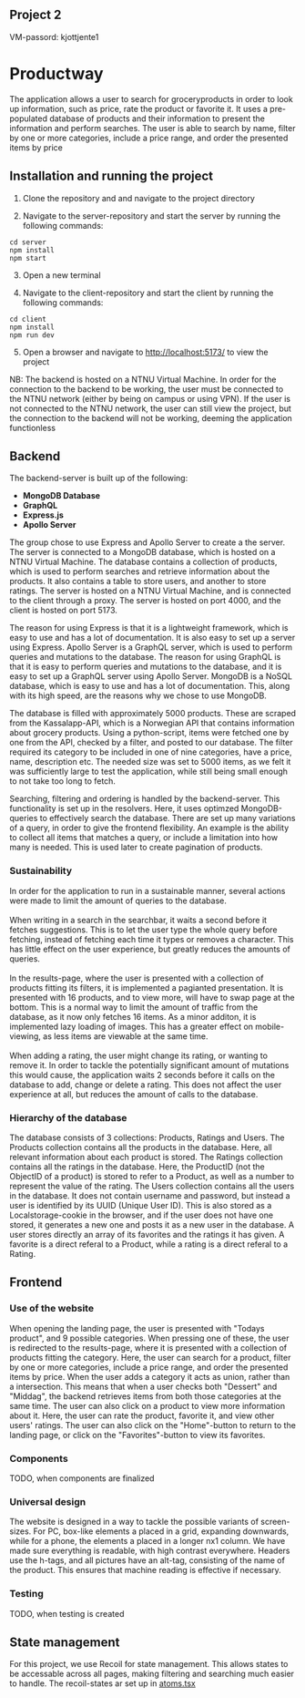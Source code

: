 ## Project 2

VM-passord: kjottjente1

# Productway
The application allows a user to search for groceryproducts in order to look up information, such as price, rate the product or favorite it. It uses a pre-populated database of products and their information to present the information and perform searches. The user is able to search by name, filter by one or more categories, include a price range, and order the presented items by price


## Installation and running the project

1. Clone the repository and and navigate to the project directory

2. Navigate to the server-repository and start the server by running the following commands:
```
cd server
npm install
npm start
```
3. Open a new terminal

4. Navigate to the client-repository and start the client by running the following commands:
```
cd client
npm install
npm run dev
```
5. Open a browser and navigate to [http://localhost:5173/](http://localhost:5173/) to view the project

NB: The backend is hosted on a NTNU Virtual Machine. In order for the connection to the backend to be working, the user must be connected to the NTNU network (either by being on campus or using VPN). If the user is not connected to the NTNU network, the user can still view the project, but the connection to the backend will not be working, deeming the application functionless

## Backend
The backend-server is built up of the following:
- **MongoDB Database**
- **GraphQL**
- **Express.js**
- **Apollo Server**

The group chose to use Express and Apollo Server to create a the server. The server is connected to a MongoDB database, which is hosted on a NTNU Virtual Machine. The database contains a collection of products, which is used to perform searches and retrieve information about the products. It also contains a table to store users, and another to store ratings. The server is hosted on a NTNU Virtual Machine, and is connected to the client through a proxy. The server is hosted on port 4000, and the client is hosted on port 5173.

The reason for using Express is that it is a lightweight framework, which is easy to use and has a lot of documentation. It is also easy to set up a server using Express. Apollo Server is a GraphQL server, which is used to perform queries and mutations to the database. The reason for using GraphQL is that it is easy to perform queries and mutations to the database, and it is easy to set up a GraphQL server using Apollo Server. MongoDB is a NoSQL database, which is easy to use and has a lot of documentation. This, along with its high speed, are the reasons why we chose to use MongoDB.

The database is filled with approximately 5000 products. These are scraped from the Kassalapp-API, which is a Norwegian API that contains information about grocery products. Using a python-script, items were fetched one by one from the API, checked by a filter, and posted to our database. The filter required its category to be included in one of nine categories, have a price, name, description etc. The needed size was set to 5000 items, as we felt it was sufficiently large to test the application, while still being small enough to not take too long to fetch.

Searching, filtering and ordering is handled by the backend-server. This functionality is set up in the resolvers. Here, it uses optimzed MongoDB-queries to effectively search the database. There are set up many variations of a query, in order to give the frontend flexibility. An example is the ability to collect all items that matches a query, or include a limitation into how many is needed. This is used later to create pagination of products.

### Sustainability

In order for the application to run in a sustainable manner, several actions were made to limit the amount of queries to the database. 
<br><br>
When writing in a search in the searchbar, it waits a second before it fetches suggestions. This is to let the user type the whole query before fetching, instead of fetching each time it types or removes a character. This has little effect on the user experience, but greatly reduces the amounts of queries. <br><br>
In the results-page, where the user is presented with a collection of products fitting its filters, it is implemented a pagianted presentation. It is presented with 16 products, and to view more, will have to swap page at the bottom. This is a normal way to limit the amount of traffic from the database, as it now only fetches 16 items. As a minor additon, it is implemented lazy loading of images. This has a greater effect on mobile-viewing, as less items are viewable at the same time.
<br><br>
When adding a rating, the user might change its rating, or wanting to remove it. In order to tackle the potentially significant amount of mutations this would cause, the application waits 2 seconds before it calls on the database to add, change or delete a rating. This does not affect the user experience at all, but reduces the amount of calls to the database.

### Hierarchy of the database

The database consists of 3 collections: Products, Ratings and Users. The Products collection contains all the products in the database. Here, all relevant information about each product is stored. The Ratings collection contains all the ratings in the database. Here, the ProductID (not the ObjectID of a product) is stored to refer to a Product, as well as a number to represent the value of the rating. The Users collection contains all the users in the database. It does not contain username and password, but instead a user is identified by its UUID (Unique User ID). This is also stored as a Localstorage-cookie in the browser, and if the user does not have one stored, it generates a new one and posts it as a new user in the database. A user stores directly an array of its favorites and the ratings it has given. A favorite is a direct referal to a Product, while a rating is a direct referal to a Rating.


## Frontend

### Use of the website

When opening the landing page, the user is presented with "Todays product", and 9 possible categories. When pressing one of these, the user is redirected to the results-page, where it is presented with a collection of products fitting the category. Here, the user can search for a product, filter by one or more categories, include a price range, and order the presented items by price. When the user adds a category it acts as union, rather than a intersection. This means that when a user checks both "Dessert" and "Middag", the backend retrieves items from both those categories at the same time. The user can also click on a product to view more information about it. Here, the user can rate the product, favorite it, and view other users' ratings. The user can also click on the "Home"-button to return to the landing page, or click on the "Favorites"-button to view its favorites.

### Components

TODO, when components are finalized


### Universal design
The website is designed in a way to tackle the possible variants of screen-sizes. For PC, box-like elements a placed in a grid, expanding downwards, while for a phone, the elements a placed in a longer nx1 column. We have made sure everything is readable, with high contrast everywhere. Headers use the h-tags, and all pictures have an alt-tag, consisting of the name of the product. This ensures that machine reading is effective if necessary.


### Testing
TODO, when testing is created


## State management

For this project, we use Recoil for state management. This allows states to be accessable across all pages, making filtering and searching much easier to handle. The recoil-states ar set up in [atoms.tsx](client/src/store/atoms.tsx)